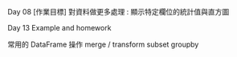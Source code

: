 Day 08 [作業目標]  對資料做更多處理 : 顯示特定欄位的統計值與直方圖

Day 13 Example and homework
  
  常用的 DataFrame 操作
  merge / transform
  subset
  groupby
